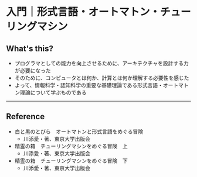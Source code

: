 # 入門｜形式言語・オートマトン・チューリングマシン

## What's this?

- プログラマとしての能力を向上させるために、アーキテクチャを設計する力が必要になった
- そのために、コンピュータとは何か、計算とは何か理解する必要性を感じた
- よって、情報科学・認知科学の重要な基礎理論である形式言語・オートマトン理論について学ぶものである

***

## Reference

- 白と黒のとびら　オートマトンと形式言語をめぐる冒険
    - 川添愛・著、東京大学出版会
- 精霊の箱　チューリングマシンをめぐる冒険　上
    - 川添愛・著、東京大学出版会
- 精霊の箱　チューリングマシンをめぐる冒険　下
    - 川添愛・著、東京大学出版会
